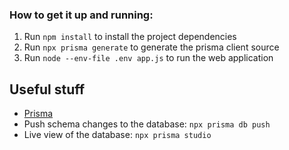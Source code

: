### How to get it up and running:
1. Run `npm install` to install the project dependencies
2. Run `npx prisma generate` to generate the prisma client source
3. Run `node --env-file .env app.js` to run the web application

## Useful stuff
- [Prisma](https://www.prisma.io/docs/)
- Push schema changes to the database: `npx prisma db push`
- Live view of the database: `npx prisma studio`